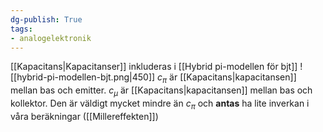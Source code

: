 ```yaml
---
dg-publish: True
tags: 
- analogelektronik
---
```

[[Kapacitans|Kapacitanser]] inkluderas i [[Hybrid pi-modellen för bjt]]
![[hybrid-pi-modellen-bjt.png|450]]
$c_{\pi}$ är [[Kapacitans|kapacitansen]] mellan bas och emitter. $c_{\mu}$ är [[Kapacitans|kapacitansen]] mellan bas och kollektor. Den är väldigt mycket mindre än $c_{\pi}$ och **antas** ha lite inverkan i våra beräkningar ([[Millereffekten]])